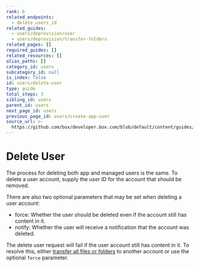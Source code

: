 ```yaml
---
rank: 6
related_endpoints:
  - delete_users_id
related_guides:
  - users/deprovision/user
  - users/deprovision/transfer-folders
related_pages: []
required_guides: []
related_resources: []
alias_paths: []
category_id: users
subcategory_id: null
is_index: false
id: users/delete-user
type: guide
total_steps: 3
sibling_id: users
parent_id: users
next_page_id: users
previous_page_id: users/create-app-user
source_url: >-
  https://github.com/box/developer.box.com/blob/default/content/guides/users/delete-user.md
---
```


# Delete User

The process for deleting both app and managed users is the same. To delete a
user account, supply the user ID for the account that should be
removed.

<Samples id='delete_users_id' >

</Samples>

There are also two optional parameters that may be set when deleting a user
account:

* force: Whether the user should be deleted even if the account still has
content in it.
* notify: Whether the user will receive a notification that the account was
deleted.

<Message type='notice'>

The delete user request will fail if the user account still has content in
it. To resolve this, either
[transfer all files or folders](g://users/deprovision/transfer-folders)
to another account or use the optional `force` parameter.

</Message>
